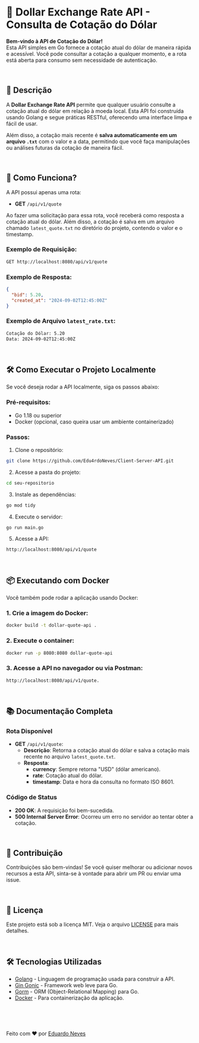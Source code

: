 # 💸 Dollar Exchange Rate API - Consulta de Cotação do Dólar

**Bem-vindo à API de Cotação do Dólar!**  
Esta API simples em Go fornece a cotação atual do dólar de maneira rápida e acessível. Você pode consultar a cotação a qualquer momento, e a rota está aberta para consumo sem necessidade de autenticação.

<br>

## 📝 Descrição

A **Dollar Exchange Rate API** permite que qualquer usuário consulte a cotação atual do dólar em relação à moeda local. Esta API foi construída usando Golang e segue práticas RESTful, oferecendo uma interface limpa e fácil de usar.

Além disso, a cotação mais recente é **salva automaticamente em um arquivo `.txt`** com o valor e a data, permitindo que você faça manipulações ou análises futuras da cotação de maneira fácil.

<br>

## 🚀 Como Funciona?

A API possui apenas uma rota:

- **GET** `/api/v1/quote`

Ao fazer uma solicitação para essa rota, você receberá como resposta a cotação atual do dólar. Além disso, a cotação é salva em um arquivo chamado `latest_quote.txt` no diretório do projeto, contendo o valor e o timestamp.

### Exemplo de Requisição:
```bash
GET http://localhost:8080/api/v1/quote
```
### Exemplo de Resposta:

```json
{
  "bid": 5.20,
  "created_at": "2024-09-02T12:45:00Z"
}
```
### Exemplo de Arquivo `latest_rate.txt`:

```txt
Cotação do Dólar: 5.20
Data: 2024-09-02T12:45:00Z
```

<br>

## 🛠️ Como Executar o Projeto Localmente

Se você deseja rodar a API localmente, siga os passos abaixo:

### Pré-requisitos:

- Go 1.18 ou superior
- Docker (opcional, caso queira usar um ambiente containerizado)

### Passos:

1. Clone o repositório:

```bash
git clone https://github.com/Edu4rdoNeves/Client-Server-API.git
```
2. Acesse a pasta do projeto:

```bash
cd seu-repositorio
```

3. Instale as dependências:
```bash
go mod tidy
```

4. Execute o servidor:
```bash
go run main.go
```

5. Acesse a API:
```bash
http://localhost:8080/api/v1/quote
```

<br>

## 📦 Executando com Docker

Você também pode rodar a aplicação usando Docker:

### 1. Crie a imagem do Docker:

```bash
docker build -t dollar-quote-api .
```

### 2. Execute o container:

```bash
docker run -p 8080:8080 dollar-quote-api
```

### 3. Acesse a API no navegador ou via Postman:

```bash
http://localhost:8080/api/v1/quote.
```
<br>

## 📚 Documentação Completa

### Rota Disponível

- **GET** `/api/v1/quote`:
  - **Descrição**: Retorna a cotação atual do dólar e salva a cotação mais recente no arquivo `latest_quote.txt`.
  - **Resposta**:
    - **currency**: Sempre retorna "USD" (dólar americano).
    - **rate**: Cotação atual do dólar.
    - **timestamp**: Data e hora da consulta no formato ISO 8601.

### Código de Status

- **200 OK**: A requisição foi bem-sucedida.
- **500 Internal Server Error**: Ocorreu um erro no servidor ao tentar obter a cotação.

<br>

## 🤝 Contribuição

Contribuições são bem-vindas! Se você quiser melhorar ou adicionar novos recursos a esta API, sinta-se à vontade para abrir um PR ou enviar uma issue.

<br>

## 📄 Licença

Este projeto está sob a licença MIT. Veja o arquivo [LICENSE](./LICENSE) para mais detalhes.

<br>

## 🛠️ Tecnologias Utilizadas

- [Golang](https://golang.org/) - Linguagem de programação usada para construir a API.
- [Gin Gonic](https://gin-gonic.com/) - Framework web leve para Go.
- [Gorm](https://gorm.io/) - ORM (Object-Relational Mapping) para Go.
- [Docker](https://www.docker.com/) - Para containerização da aplicação.

<br>
<br>
<br>

Feito com ❤️ por [Eduardo Neves](https://github.com/Edu4rdoNeves)













